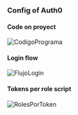 ### Config of Auth0

#### Code on proyect
![CodigoPrograma](https://github.com/user-attachments/assets/6679f804-871c-44cc-a614-ea4cc0b9b75b)

#### Login flow
![FlujoLogin](https://github.com/user-attachments/assets/85b8d387-1ab6-487f-9113-53009067ecfe)

#### Tokens per role script
![RolesPorToken](https://github.com/user-attachments/assets/294dbb56-e441-43b5-8631-df7851868bb2)
